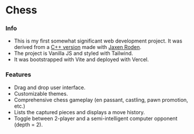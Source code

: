 # Chess
### Info
- This is my first somewhat significant web development project. It was derived from a [C++ version](https://github.com/isaiahpfisher/chess) made with [Jaxen Roden](https://github.com/jaxenroden).
- The project is Vanilla JS and styled with Tailwind.
- It was bootstrapped with Vite and deployed with Vercel.
### Features
- Drag and drop user interface.
- Customizable themes.
- Comprehensive chess gameplay (en passant, castling, pawn promotion, etc.)
- Lists the captured pieces and displays a move history.
- Toggle between 2-player and a semi-intelligent computer opponent (depth = 2).
  
